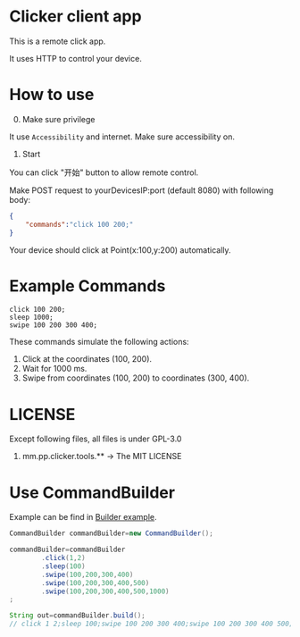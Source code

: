 # Clicker client app

This is a remote click app.

It uses HTTP to control your device.

# How to use

0. Make sure privilege

It use `Accessibility` and internet. Make sure accessibility on.

1. Start

You can click "开始" button to allow remote control.

Make POST request to yourDevicesIP:port (default 8080) with following body:
``` json
{
    "commands":"click 100 200;"
}
```
Your device should click at Point(x:100,y:200) automatically.

# Example Commands

``` 
click 100 200;
sleep 1000;
swipe 100 200 300 400;
```
These commands simulate the following actions:

1. Click at the coordinates (100, 200).
2. Wait for 1000 ms.
3. Swipe from coordinates (100, 200) to coordinates (300, 400).

# LICENSE

Except following files, all files is under GPL-3.0

1. mm.pp.clicker.tools.**  -> The MIT LICENSE

# Use CommandBuilder

Example can be find in [Builder example](https://github.com/aaadddfgh/Android-Remote-Clicker/blob/main/app/src/test/java/mm/pp/clicker/CommandBuilderTest.java).
``` java
CommandBuilder commandBuilder=new CommandBuilder();

commandBuilder=commandBuilder
        .click(1,2)
        .sleep(100)
        .swipe(100,200,300,400)
        .swipe(100,200,300,400,500)
        .swipe(100,200,300,400,500,1000)
;

String out=commandBuilder.build();
// click 1 2;sleep 100;swipe 100 200 300 400;swipe 100 200 300 400 500;swipe 100 200 300 400 500 1000;
```

